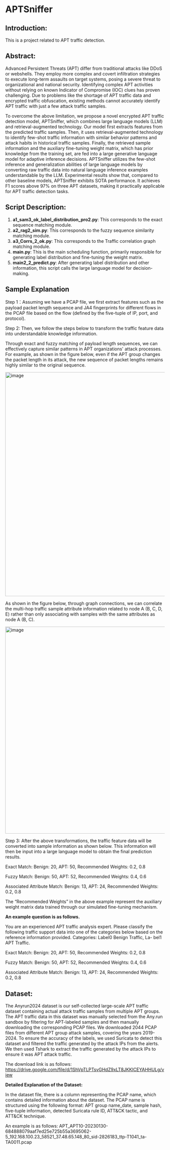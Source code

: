 # APTSniffer
## Introduction:

This is a project related to APT traffic detection.

## Abstract:

Advanced Persistent Threats (APT) differ from traditional attacks like DDoS or webshells. They employ more complex and covert infiltration strategies to execute long-term assaults on target systems, posing a severe threat to organizational and national security. Identifying complex APT activities without relying on known Indicator of Compromise (IOC) clues has proven challenging. Due to problems like the shortage of APT traffic data and encrypted traffic obfuscation, existing methods cannot accurately identify APT traffic with just a few attack traffic samples.

To overcome the above limitation, we propose a novel encrypted APT traffic detection model, APTSniffer, which combines large language models (LLM) and retrieval-augmented technology. Our model first extracts features from the predicted traffic samples. Then, it uses retrieval-augmented technology to identify few-shot traffic information with similar behavior patterns and attack habits in historical traffic samples. Finally, the retrieved sample information and the auxiliary fine-tuning weight matrix, which has prior knowledge from the training set, are fed into a large generative language model for adaptive inference decisions. APTSniffer utilizes the few-shot inference and generalization abilities of large language models by converting raw traffic data into natural language inference examples understandable by the LLM. Experimental results show that, compared to other baseline models, APTSniffer exhibits SOTA performance. It achieves F1 scores above 97\% on three APT datasets, making it practically applicable for APT traffic detection tasks.

## Script Description:

1. **a1_sam3_ok_label_distribution_pro2.py**: This corresponds to the exact sequence matching module.
2. **a2_rag2_sim.py**: This corresponds to the fuzzy sequence similarity matching module.
3. **a3_Corrs_2_ok.py**: This corresponds to the Traffic correlation graph matching module.
4. **main.py**: This is the main scheduling function, primarily responsible for generating label distribution and fine-tuning the weight matrix.
5. **main2_2_predict.py**: After generating label distribution and other information, this script calls the large language model for decision-making.


## Sample Explanation

Step 1：Assuming we have a PCAP file, we first extract features such as the payload packet length sequence and JA4 fingerprints for different flows in the PCAP file based on the flow (defined by the five-tuple of IP, port, and protocol).

Step 2: Then, we follow the steps below to transform the traffic feature data into understandable knowledge information.

Through exact and fuzzy matching of payload length sequences, we can effectively capture similar patterns in APT organizations' attack processes. For example, as shown in the figure below, even if the APT group changes the packet length in its attack, the new sequence of packet lengths remains highly similar to the original sequence.

<img width="707" alt="image" src="https://github.com/user-attachments/assets/66fcae87-50eb-4ac7-92fe-76626872905e">

As shown in the figure below, through graph connections, we can correlate the multi-hop traffic sample attribute information related to node A (B, C, D, E) rather than only associating with samples with the same attributes as node A (B, C).

<img width="653" alt="image" src="https://github.com/user-attachments/assets/5a3316ec-89fb-4e01-9440-070a4d248c67">


Step 3: After the above transformations, the traffic feature data will be converted into sample information as shown below. This information will then be input into a large language model to obtain the final prediction results.

Exact Match:
Benign: 20, APT: 50,
Recommended Weights: 0.2, 0.8

Fuzzy Match:
Benign: 50, APT: 52,
Recommended Weights: 0.4, 0.6

Associated Attribute Match:
Benign: 13, APT: 24,
Recommended Weights: 0.2, 0.8

The “Recommended Weights” in the above example represent the auxiliary weight matrix data trained through our simulated fine-tuning mechanism.

**An example question is as follows.**

You  are  an  experienced  APT traffic analysis expert. Please classify the following traffic support data  into  one  of  the  categories  below  based  on  the  reference information  provided.  Categories:  Label0 Benign Traffic,  La- bel1 APT  Traffic.

Exact Match:
Benign: 20, APT: 50,
Recommended Weights: 0.2, 0.8

Fuzzy Match:
Benign: 50, APT: 52,
Recommended Weights: 0.4, 0.6

Associated Attribute Match:
Benign: 13, APT: 24,
Recommended Weights: 0.2, 0.8

## Dataset:

The Anyrun2024 dataset is our self-collected large-scale APT traffic dataset containing actual attack traffic samples from multiple APT groups. The APT traffic data in this dataset was manually selected from the Any.run sandbox by filtering for APT-labeled samples and then manually downloading the corresponding PCAP files. We downloaded 2044 PCAP files from different APT group attack samples, covering the years 2019-2024. To ensure the accuracy of the labels, we used Suricata to detect this dataset and filtered the traffic generated by the attack IPs from the alerts. We then used Tshark to extract the traffic generated by the attack IPs to ensure it was APT attack traffic. 

The download link is as follows: https://drive.google.com/file/d/1ShVpTLPTsvGHdZ9xLT8JKKICEYAHHULg/view

**Detailed Explanation of the Dataset:**

In the dataset file, there is a column representing the PCAP name, which contains detailed information about the dataset. The PCAP name is structured using the following format: APT group name_date, sample hash, five-tuple information, detected Suricata rule ID, ATT&CK tactic, and ATT&CK technique.

An example is as follows:
APT_APT10-20230130-684888079aaf7ed25e725b55a3695062-5_192.168.100.23_58521_37.48.65.148_80_sid-2826183_ttp-T1041_ta-TA0011.pcap

